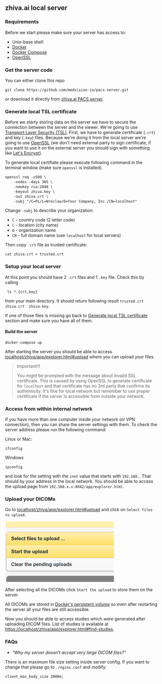 ## zhiva.ai local server


### Requirements

Before we start please make sure your server has access to:

- Unix-base shell
- [Docker](https://docs.docker.com/get-docker/)
- [Docker Compose](https://docs.docker.com/compose/install/)
- [OpenSSL](https://www.openssl.org/)

### Get the server code

You can either clone this repo
```shell
git clone https://github.com/medvision-io/pacs-server.git
```
or download it directly from 
[zhiva.ai PACS server](https://github.com/medvision-io/pacs-server/archive/refs/heads/main.zip).

### Generate local TSL certificate

Before we starty storing data on the server we have to secure the connection between the server and the viewer. We're going to use [Transport Layer Security (TSL)](https://en.wikipedia.org/wiki/Transport_Layer_Security). First, we have to generate certificate (`.crt`) and key (`.key`) files. Because we're doing it from the local server we're going to use [OpenSSL](https://www.openssl.org/) (we don't need external party to sign certificate, if you want to use it on the external server you should sign with something like [Let's Encrypt](https://letsencrypt.org/)).

To generate local certifiate please execute following command in the terminal window (make sure `openssl` is installed).

```shell
openssl req -x509 \
    -nodes -days 365 \
    -newkey rsa:2048 \
    -keyout zhiva.key \
    -out zhiva.crt \
    -subj "/C=PL/L=Wroclaw/O=Your Company, Inc./CN=localhost"
```

Change `-subj` to describe your organization:
- `C` - country code (2 letter code)
- `L` - location (city name)
- `O` - organization name
- `CN` - full domain name (use `localhost` for local servers)

Then copy `.crt` file as trusted certificate:

```shell
cat zhiva.crt > trusted.crt
```

### Setup your local server

At this point you should have 2 `.crt` files and 1 `.key` file. Check this by calling

```shell
 ls *.{crt,key}
```

from your main directory. It should return following result `trusted.crt  zhiva.crt  zhiva.key`.

If one of those files is missing go back to [Generate local TSL certificate](#generate-local-tsl-certificate) section and make sure you have all of them.

#### Build the server

```shell
docker-compose up
```

After starting the server you should be able to access [localhost/zhiva/app/explorer.html#upload](https://localhost/zhiva/app/explorer.html#upload) where you can upload your files.

> Important!!!
> 
> You might be prompted with the message about invalid SSL certificate. This is caused by using OpenSSL to generate certificate for `localhost` and that certificate has no 3rd party that confirms its authenticity. It's fine for local network but remember to use proper certificate if the server is accessible from outside your network.

### Access from within internal network

If you have more than one computer inside your network (or VPN connection), then you can share the server settings with them. To check the server address please run the following command:

Linux or Mac:
```shell
ifconfig
```

Windows
```shell
ipconfig
```

and look for the setting with the `inet` value that starts with `192.168.`. That should by your address in the local network. You should be able to access the upload page from `192.168.x.x:8042/app/explorer.html`. 

### Upload your DICOMs

Go to [localhost/zhiva/app/explorer.html#upload](https://localhost/zhiva/app/explorer.html#upload) and click on `Select files to upload`.

![Upload dicoms screenshot](./upload-dicoms.png)

After selecting all the DICOMs click `Start the upload` to store them on the server.

All DICOMs are stored in [Docker's persistent volume](https://docs.docker.com/storage/volumes/) so even after restarting the server all your files are still accessible.

Now you should be able to access studies which were generated after uploading DICOM files. List of studies is available at [https://localhost/zhiva/app/explorer.html#find-studies](https://localhost/zhiva/app/explorer.html#find-studies).

### FAQs

- _"Why my server doesn't accept very large DICOM files?"_

There is an maximum file size setting inside server config. If you want to change that please go to `./nginx.conf` and modify:
```nginx configuration
client_max_body_size 2000m;
```